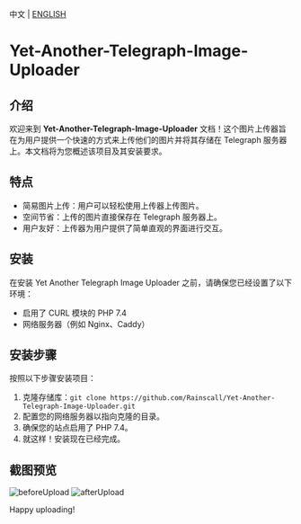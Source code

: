 中文 | [ENGLISH](./README.md)
# Yet-Another-Telegraph-Image-Uploader

## 介绍

欢迎来到 **Yet-Another-Telegraph-Image-Uploader** 文档！这个图片上传器旨在为用户提供一个快速的方式来上传他们的图片并将其存储在 Telegraph 服务器上。本文档将为您概述该项目及其安装要求。

## 特点

- 简易图片上传：用户可以轻松使用上传器上传图片。
- 空间节省：上传的图片直接保存在 Telegraph 服务器上。
- 用户友好：上传器为用户提供了简单直观的界面进行交互。

## 安装

在安装 Yet Another Telegraph Image Uploader 之前，请确保您已经设置了以下环境：

- 启用了 CURL 模块的 PHP 7.4
- 网络服务器（例如 Nginx、Caddy）

## 安装步骤

按照以下步骤安装项目：

1. 克隆存储库：`git clone https://github.com/Rainscall/Yet-Another-Telegraph-Image-Uploader.git`
2. 配置您的网络服务器以指向克隆的目录。
3. 确保您的站点启用了 PHP 7.4。
4. 就这样！安装现在已经完成。

## 截图预览

![beforeUpload](https://i1.wp.com/telegra.ph/file/356b5a49f368a25c3b891.png)
![afterUpload](https://i1.wp.com/telegra.ph/file/799ea87968ce75d9efd0b.png)

Happy uploading!
